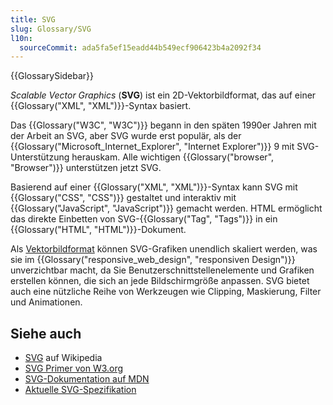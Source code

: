 ```yaml
---
title: SVG
slug: Glossary/SVG
l10n:
  sourceCommit: ada5fa5ef15eadd44b549ecf906423b4a2092f34
---
```


{{GlossarySidebar}}

_Scalable Vector Graphics_ (**SVG**) ist ein 2D-Vektorbildformat, das auf einer {{Glossary("XML", "XML")}}-Syntax basiert.

Das {{Glossary("W3C", "W3C")}} begann in den späten 1990er Jahren mit der Arbeit an SVG, aber SVG wurde erst populär, als der {{Glossary("Microsoft_Internet_Explorer", "Internet Explorer")}} 9 mit SVG-Unterstützung herauskam. Alle wichtigen {{Glossary("browser", "Browser")}} unterstützen jetzt SVG.

Basierend auf einer {{Glossary("XML", "XML")}}-Syntax kann SVG mit {{Glossary("CSS", "CSS")}} gestaltet und interaktiv mit {{Glossary("JavaScript", "JavaScript")}} gemacht werden. HTML ermöglicht das direkte Einbetten von SVG-{{Glossary("Tag", "Tags")}} in ein {{Glossary("HTML", "HTML")}}-Dokument.

Als [Vektorbildformat](https://en.wikipedia.org/wiki/Vector_graphics) können SVG-Grafiken unendlich skaliert werden, was sie im {{Glossary("responsive_web_design", "responsiven Design")}} unverzichtbar macht, da Sie Benutzerschnittstellenelemente und Grafiken erstellen können, die sich an jede Bildschirmgröße anpassen. SVG bietet auch eine nützliche Reihe von Werkzeugen wie Clipping, Maskierung, Filter und Animationen.

## Siehe auch

- [SVG](https://en.wikipedia.org/wiki/SVG) auf Wikipedia
- [SVG Primer von W3.org](https://www.w3.org/Graphics/SVG/IG/resources/svgprimer.html)
- [SVG-Dokumentation auf MDN](/de/docs/Web/SVG)
- [Aktuelle SVG-Spezifikation](https://www.w3.org/TR/SVG/)

